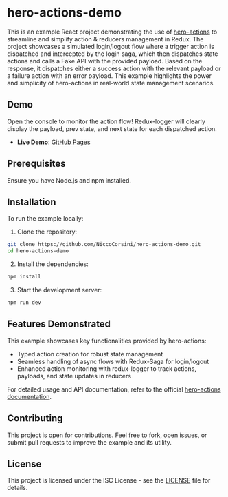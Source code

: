 # hero-actions-demo

This is an example React project demonstrating the use of [hero-actions](https://github.com/NiccoCorsini/hero-actions) to streamline and simplify action & reducers management in Redux. The project showcases a simulated login/logout flow where a trigger action is dispatched and intercepted by the login saga, which then dispatches state actions and calls a Fake API with the provided payload. Based on the response, it dispatches either a success action with the relevant payload or a failure action with an error payload. This example highlights the power and simplicity of hero-actions in real-world state management scenarios.

## Demo

Open the console to monitor the action flow! Redux-logger will clearly display the payload, prev state, and next state for each dispatched action.

- **Live Demo**: [GitHub Pages](https://niccocorsini.github.io/hero-actions-demo/)

## Prerequisites

Ensure you have Node.js and npm installed.

## Installation

To run the example locally:

1. Clone the repository:

```bash
git clone https://github.com/NiccoCorsini/hero-actions-demo.git
cd hero-actions-demo
```

2. Install the dependencies:

```bash
npm install
```

3. Start the development server:

```bash
npm run dev
```

## Features Demonstrated

This example showcases key functionalities provided by hero-actions:

- Typed action creation for robust state management
- Seamless handling of async flows with Redux-Saga for login/logout
- Enhanced action monitoring with redux-logger to track actions, payloads, and state updates in reducers

For detailed usage and API documentation, refer to the official [hero-actions documentation](https://github.com/NiccoCorsini/hero-actions#readme).

## Contributing

This project is open for contributions. Feel free to fork, open issues, or submit pull requests to improve the example and its utility.

## License

This project is licensed under the ISC License - see the [LICENSE](./LICENSE.txt) file for details.

